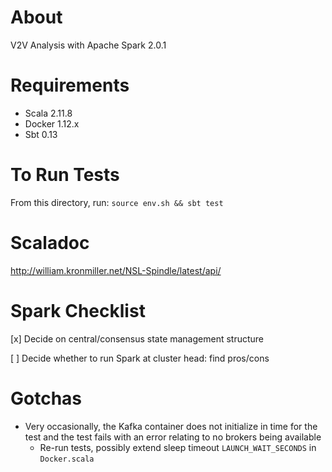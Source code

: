 # About

V2V Analysis with Apache Spark 2.0.1

# Requirements

- Scala 2.11.8
- Docker 1.12.x
- Sbt 0.13

# To Run Tests

From this directory, run: 
`source env.sh && sbt test`

# Scaladoc

<http://william.kronmiller.net/NSL-Spindle/latest/api/>

# Spark Checklist

[x] Decide on central/consensus state management structure

[ ] Decide whether to run Spark at cluster head: find pros/cons

# Gotchas

- Very occasionally, the Kafka container does not initialize in time for the test and the test fails with an error relating to no brokers being available
  - Re-run tests, possibly extend sleep timeout `LAUNCH_WAIT_SECONDS` in `Docker.scala`
